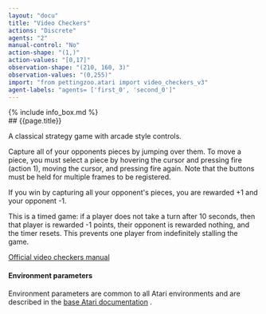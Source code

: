 ```yaml
---
layout: "docu"
title: "Video Checkers"
actions: "Discrete"
agents: "2"
manual-control: "No"
action-shape: "(1,)"
action-values: "[0,17]"
observation-shape: "(210, 160, 3)"
observation-values: "(0,255)"
import: "from pettingzoo.atari import video_checkers_v3"
agent-labels: "agents= ['first_0', 'second_0']"
---
```


<div class="docu-info" markdown="1">
{% include info_box.md %}
</div>

<div class="docu-content" markdown="1">
<div class="appear_big" markdown="1">
## {{page.title}}
</div>




A classical strategy game with arcade style controls.

Capture all of your opponents pieces by jumping over them. To move a piece, you must select a piece by hovering the cursor and pressing fire (action 1), moving the cursor, and pressing fire again. Note that the buttons must be held for multiple frames to be registered.

If you win by capturing all your opponent's pieces, you are rewarded +1 and your opponent -1.

This is a timed game: if a player does not take a turn after 10 seconds, then that player is rewarded -1 points, their opponent is rewarded nothing, and the timer resets. This prevents one player from indefinitely stalling the game.

[Official video checkers manual](https://atariage.com/manual_html_page.php?SoftwareID=1427)

#### Environment parameters

Environment parameters are common to all Atari environments and are described in the [base Atari documentation](../atari) .
</div>